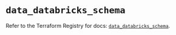 # `data_databricks_schema`

Refer to the Terraform Registry for docs: [`data_databricks_schema`](https://registry.terraform.io/providers/databricks/databricks/1.58.0/docs/data-sources/schema).
